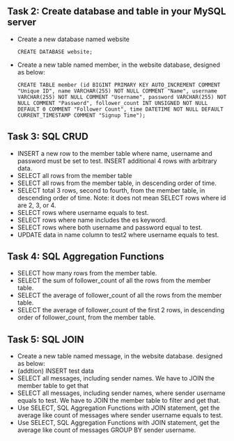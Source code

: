 ## Task 2: Create database and table in your MySQL server
+ Create a new database named website
  ```MYSQL
  CREATE DATABASE website;
  ```
  
+ Create a new table named member, in the website database, designed as below:
  ```MYSQL
  CREATE TABLE member (id BIGINT PRIMARY KEY AUTO_INCREMENT COMMENT "Unique ID", name VARCHAR(255) NOT NULL COMMENT "Name", username VARCHAR(255) NOT NULL COMMENT "Username", password VARCHAR(255) NOT NULL COMMENT "Password", follower_count INT UNSIGNED NOT NULL DEFAULT 0 COMMENT "Follower Count", time DATETIME NOT NULL DEFAULT CURRENT_TIMESTAMP COMMENT "Signup Time");
  ```
## Task 3: SQL CRUD
+ INSERT a new row to the member table where name, username and password must
be set to test. INSERT additional 4 rows with arbitrary data.
+ SELECT all rows from the member table
+ SELECT all rows from the member table, in descending order of time.
+ SELECT total 3 rows, second to fourth, from the member table, in descending order
of time. Note: it does not mean SELECT rows where id are 2, 3, or 4.
+ SELECT rows where username equals to test.
+ SELECT rows where name includes the es keyword.
+ SELECT rows where both username and password equal to test.
+ UPDATE data in name column to test2 where username equals to test.

## Task 4: SQL Aggregation Functions
+ SELECT how many rows from the member table.
+ SELECT the sum of follower_count of all the rows from the member table.
+ SELECT the average of follower_count of all the rows from the member table.
+ SELECT the average of follower_count of the first 2 rows, in descending order of
follower_count, from the member table.

## Task 5: SQL JOIN
+ Create a new table named message, in the website database. designed as below:
+ (addtion) INSERT test data
+ SELECT all messages, including sender names. We have to JOIN the member table
to get that
+ SELECT all messages, including sender names, where sender username equals to
test. We have to JOIN the member table to filter and get that.
+ Use SELECT, SQL Aggregation Functions with JOIN statement, get the average like
count of messages where sender username equals to test.
+ Use SELECT, SQL Aggregation Functions with JOIN statement, get the average like
count of messages GROUP BY sender username.
